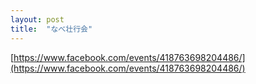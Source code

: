 ```yaml
---
layout: post
title:  "なべ壮行会"
---
```

[https://www.facebook.com/events/418763698204486/](https://www.facebook.com/events/418763698204486/)
